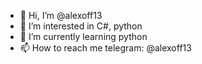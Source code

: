 - 👋 Hi, I’m @alexoff13
- 👀 I’m interested in C#, python
- 🌱 I’m currently learning python
- 📫 How to reach me telegram: @alexoff13

<!---
alexoff13/alexoff13 is a ✨ special ✨ repository because its `README.md` (this file) appears on your GitHub profile.
You can click the Preview link to take a look at your changes.
--->
